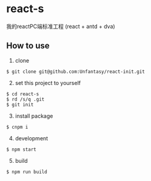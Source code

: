 # react-s
我的reactPC端标准工程 (react + antd + dva)

## How to use

1. clone
```
$ git clone git@github.com:Unfantasy/react-init.git
```
2. set this project to yourself
```
$ cd react-s
$ rd /s/q .git
$ git init
```
3. install package
```
$ cnpm i
```
4. development
```
$ npm start
```
5. build
```
$ npm run build
```
